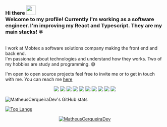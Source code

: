 ### Hi there <img src="https://raw.githubusercontent.com/MartinHeinz/MartinHeinz/master/wave.gif" width="30px"> <br/>Welcome to my profile! Currently I'm working as a software engineer. I'm improving my React and Typescript. They are my main stacks! ⚛️
<br/>
I work at Mobtex a software solutions company making the front end and back end.

<br/>
I'm passionate about technologies and understand how they works. Two of my hobbies are study and programming. 😅

I'm open to open source projects feel free to invite me or to get in touch with me.
You can reach me <a href="https://www.linkedin.com/in/matheusdecarvalho1/">here</a>
<br/>

<center>
<div text-align="flex-start">
<img src="https://img.shields.io/badge/React-20232A?style=for-the-badge&logo=react&logoColor=61DAFB" />
<img src="https://img.shields.io/badge/Typescript-3276E6?style=for-the-badge&logo=typescript&logoColor=white&labelColor=3276E6" />
<img src="https://img.shields.io/badge/Javascript-FFDC0B?style=for-the-badge&logo=javascript&logoColor=000&labelColor=FFDC0B" />
<img src="https://img.shields.io/badge/html%205-orange?style=for-the-badge&logo=html5&logoColor=white&labelColor=orange" />
<img src="https://img.shields.io/badge/CSS%203-5188FE?style=for-the-badge&logo=css3&logoColor=white&labelColor=5188FE" />
<img src="https://img.shields.io/badge/nextjs-000000?style=for-the-badge&logo=javascript&logoColor=white&labelColor=000000" />
<img src="https://img.shields.io/badge/GraphqL-e535ab?style=for-the-badge&logo=GraphQL&logoColor=white&labelColor=e535ab" />
<img src="https://img.shields.io/badge/Chakraui-3276E6?style=for-the-badge&logo=Chakraui&logoColor=white&labelColor=3276E6" />
<img src="https://img.shields.io/badge/MaterialUi-3276E6?style=for-the-badge&logo=Materialui&logoColor=white&labelColor=3276E6" />
<img src="https://img.shields.io/badge/Redux Toolkit-993399?style=for-the-badge&logo=Redux&logoColor=white&labelColor=993399" />

</div>
</center>

![MatheusCerqueiraDev's GitHub stats](https://github-readme-stats.vercel.app/api?username=MatheusCerqueiraDev&show_icons=true&theme=radical)

[![Top Langs](https://github-readme-stats.vercel.app/api/top-langs/?username=MatheusCerqueiraDev&layout=compact)](https://github.com/MatheusCerqueiraDev/github-readme-stats)
<p align="center" dir="auto">
 <a target="_blank" rel="noopener noreferrer" href="https://camo.githubusercontent.com/3586e95c7cdb0fc3453b64ad8a1cd9e2f4b6c1eb4d15ef42840eec3d9e2c7ea8/68747470733a2f2f6769746875622d726561646d652d73747265616b2d73746174732e6865726f6b756170702e636f6d2f3f757365723d6761627269656c686964726f267468656d653d6461726b"><img align="center" src="https://camo.githubusercontent.com/3586e95c7cdb0fc3453b64ad8a1cd9e2f4b6c1eb4d15ef42840eec3d9e2c7ea8/68747470733a2f2f6769746875622d726561646d652d73747265616b2d73746174732e6865726f6b756170702e636f6d2f3f757365723d6761627269656c686964726f267468656d653d6461726b" alt="MatheusCerqueiraDev" data-canonical-src="https://github-readme-streak-stats.herokuapp.com/?user=MatheusCerqueiraDev&amp;theme=dark" style="max-width: 100%;"></a>
</p>

<!--
**MatheusCerqueiraDev/MatheusCerqueiraDev** is a ✨ _special_ ✨ repository because its `README.md` (this file) appears on your GitHub profile.

Here are some ideas to get you started:

- 🔭 I’m currently working on ...
- 🌱 I’m currently learning ...
- 👯 I’m looking to collaborate on ...
- 🤔 I’m looking for help with ...
- 💬 Ask me about ...
- 📫 How to reach me: ...
- 😄 Pronouns: ...
- ⚡ Fun fact: ...
-->
